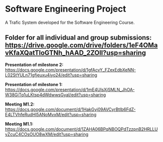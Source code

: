 # Software Engineering Project
 A Trafic System developed for the Software Engineering Course.

**Folder for all individual and group submissions:**
https://drive.google.com/drive/folders/1eF4OMavKfaXQatTloGTNh_hAAD_2ZOll?usp=sharing
----------------------------------------------------------------------------------------------------------

**Presentation of milestone 2:**
https://docs.google.com/presentation/d/1gfAcvY_FZexEdbXeNN-L02StYULn71gfjeuxu4iyo24/edit?usp=sharing

**Presentation of milestone 1:**
https://docs.google.com/presentation/d/1mE4UIsXjSMLN_JhOA-W38GiTq1uLKtsp4dWdwwsGyaI/edit?usp=sharing

**Meeting M1.2:**
https://docs.google.com/document/d/1HakGyj09AVCyrBtIb6FdZ-E4LTVhfeRudHl5ANoMvxM/edit?usp=sharing

**Meeting M1.1:**
https://docs.google.com/document/d/1ZAHA06BPqNBOQPdTzzpnB2HRLLUvZcuC4COsOUO8wXM/edit?usp=sharing
